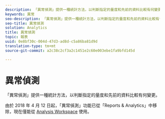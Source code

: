 ```yaml
---
description: 「異常偵測」提供一種統計方法，以判斷指定的量度和先前的資料比較有何變更。
keywords: 異常
seo-description: 「異常偵測」提供一種統計方法，以判斷指定的量度和先前的資料比較有何變更。
seo-title: 異常偵測
solution: Analytics
title: 異常偵測
topic: 報表
uuid: 0e8bf30c-004d-47d3-ad8d-c5a86ba81d9d
translation-type: tm+mt
source-git-commit: a2c38c2cf3a2c1451e2c60e003ebe1fa9bfd145d

---
```



# 異常偵測

「異常偵測」提供一種統計方法，以判斷指定的量度和先前的資料比較有何變更。

由於 2018 年 4 月 12 日起，「異常偵測」功能已從「Reports &amp; Analytics」中移除，現在僅能從 [Analysis Workspace](https://marketing.adobe.com/resources/help/en_US/analytics/analysis-workspace/virtual-analyst.html) 使用。
